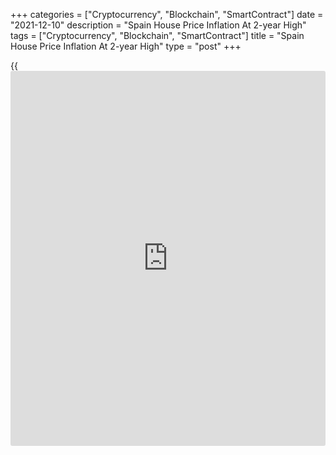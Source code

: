 +++
categories = ["Cryptocurrency", "Blockchain", "SmartContract"]
date = "2021-12-10"
description = "Spain House Price Inflation At 2-year High"
tags = ["Cryptocurrency", "Blockchain", "SmartContract"]
title = "Spain House Price Inflation At 2-year High"
type = "post"
+++

{{<iframe id="large-banner" src="https://www.bounty.group/#slide=24.0" width="100%" height="600" scrolling="no" style="border: 0px solid rgb(216, 221, 230); border-radius: 3px;">}}

Spain's house prices rose at the fastest pace in two years during the
third quarter, preliminary data from the statistical office INE showed
Friday.  
  
The house price index rose 4.2 percent year-on-year following a 3.3
percent increase in the second quarter. House price inflation
accelerated for a second straight quarter.  
  
The latest increase was the biggest since the third quarter of 2019, the
INE said.  
  
House price inflation for new homes dropped to 4.1 percent from 6.0
percent.  
Prices for second-hand housing rose 4.3 percent annually after a 2.9
percent increase in the previous quarter.  
  
On a quarter-on-quarter basis, the house price index rose 2.1 percent in
the three months to September after a 2.4 percent increase in the June
quarter.  
  
New home prices rose 2.8 percent sequentially and prices for existing
homes climbed 1.9 percent.

For comments and feedback [contact](https://www.playgroundfx.com/contact/): editorial@rtt[news](https://www.letsplayfx.com/blog/forex-news-website/).com

[Economic News][1]

 **What parts of the world are seeing the best (and worst) economic
performances lately? Click[here][2] to check out our [Econ Scorecard][2]
and find out! See up-to-the-moment [ranking](https://www.playgroundfx.com/blog/crypto-exchange-ranking/)s for the best and worst
performers in [GDP][3], [unemployment rate][4], [inflation][5] and much
more.**

   1. www.rtt[news](https://www.letsplayfx.com/blog/forex-news-website/).com/Content/EconomicNews.aspx
   2. www.rtt[news](https://www.letsplayfx.com/blog/forex-news-website/).com/economic-scorecard/world-rank/retail-sales/highest-performance.aspx
   3. www.rtt[news](https://www.letsplayfx.com/blog/forex-news-website/).com/economic-scorecard/world-rank/GDP/highest-performance.aspx
   4. www.rtt[news](https://www.letsplayfx.com/blog/forex-news-website/).com/economic-scorecard/world-rank/unemployment-rate/lowest-performance.aspx
   5. www.rtt[news](https://www.letsplayfx.com/blog/forex-news-website/).com/economic-scorecard/world-rank/CPI/highest-performance.aspx
